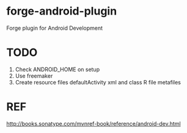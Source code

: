 forge-android-plugin
====================

Forge plugin for Android Development

TODO
========
1) Check ANDROID_HOME on setup
2) Use freemaker
3) Create resource files
	defaultActivity xml and class
	R file
	metafiles

REF
========

http://books.sonatype.com/mvnref-book/reference/android-dev.html